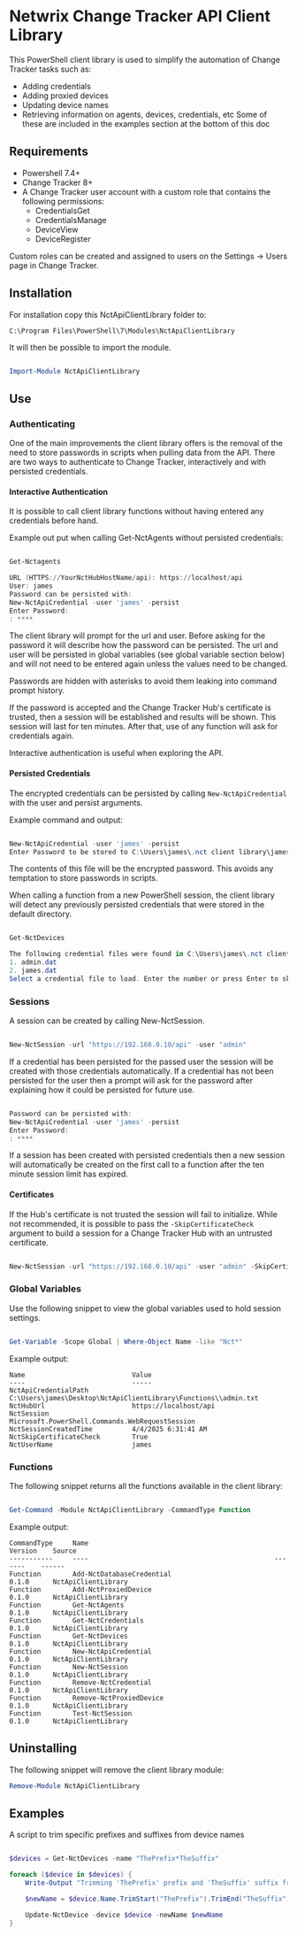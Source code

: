 # Netwrix Change Tracker API Client Library

This PowerShell client library is used to simplify the automation of Change Tracker tasks such as:
- Adding credentials
- Adding proxied devices
- Updating device names
- Retrieving information on agents, devices, credentials, etc
Some of these are included in the examples section at the bottom of this doc

## Requirements
- Powershell 7.4+
- Change Tracker 8+
- A Change Tracker user account with a custom role that contains the following permissions:
  - CredentialsGet
  - CredentialsManage
  - DeviceView
  - DeviceRegister

Custom roles can be created and assigned to users on the Settings -> Users page in Change Tracker.

## Installation
For installation copy this NctApiClientLibrary folder to:

`C:\Program Files\PowerShell\7\Modules\NctApiClientLibrary`

It will then be possible to import the module.

```powershell

Import-Module NctApiClientLibrary

```

## Use

### Authenticating

One of the main improvements the client library offers is the removal of the need to store passwords in scripts when pulling data from the API. There are two ways to authenticate to Change Tracker, interactively and with persisted credentials.

#### Interactive Authentication

It is possible to call client library functions without having entered any credentials before hand.

Example out put when calling Get-NctAgents without persisted credentials:

```powershell

Get-Nctagents

URL (HTTPS://YourNctHubHostName/api): https://localhost/api
User: james
Password can be persisted with:
New-NctApiCredential -user 'james' -persist
Enter Password:
: ****

```

The client library will prompt for the url and user. Before asking for the password it will describe how the password can be persisted. The url and user will be persisted in global variables (see global variable section below) and will not need to be entered again unless the values need to be changed.

Passwords are hidden with asterisks to avoid them leaking into command prompt history.

If the password is accepted and the Change Tracker Hub's certificate is trusted, then a session will be established and results will be shown. This session will last for ten minutes. After that, use of any function will ask for credentials again.

Interactive authentication is useful when exploring the API.

#### Persisted Credentials

The encrypted credentials can be persisted by calling `New-NctApiCredential` with the user and persist arguments.

Example command and output:

```powershell

New-NctApiCredential -user 'james' -persist
Enter Password to be stored to C:\Users\james\.nct client library\james.dat: *******

```

The contents of this file will be the encrypted password. This avoids any temptation to store passwords in scripts.

When calling a function from a new PowerShell session, the client library will detect any previously persisted credentials that were stored in the default directory.

```powershell

Get-NctDevices

The following credential files were found in C:\Users\james\.nct client library:
1. admin.dat
2. james.dat
Select a credential file to load. Enter the number or press Enter to skip:

```


### Sessions

A session can be created by calling New-NctSession.

```powershell

New-NctSession -url "https://192.168.0.10/api" -user "admin"

```

If a credential has been persisted for the passed user the session will be created with those credentials automatically. If a credential has not been persisted for the user then a prompt will ask for the password after explaining how it could be persisted for future use.

```powershell

Password can be persisted with:
New-NctApiCredential -user 'james' -persist
Enter Password:
: ****

```

If a session has been created with persisted credentials then a new session will automatically be created on the first call to a function after the ten minute session limit has expired.

#### Certificates

If the Hub's certificate is not trusted the session will fail to initialize. While not recommended, it is possible to pass the `-SkipCertificateCheck` argument to build a session for a Change Tracker Hub with an untrusted certificate.

```powershell

New-NctSession -url "https://192.168.0.10/api" -user "admin" -SkipCertificateCheck

```

### Global Variables

Use the following snippet to view the global variables used to hold session settings.

```powershell

Get-Variable -Scope Global | Where-Object Name -like "Nct*"

```

Example output:
```
Name                           Value
----                           -----
NctApiCredentialPath           C:\Users\james\Desktop\NctApiClientLibrary\Functions\\admin.txt
NctHubUrl                      https://localhost/api
NctSession                     Microsoft.PowerShell.Commands.WebRequestSession
NctSessionCreatedTime          4/4/2025 6:31:41 AM
NctSkipCertificateCheck        True
NctUserName                    james
```


### Functions

The following snippet returns all the functions available in the client library:

```powershell

Get-Command -Module NctApiClientLibrary -CommandType Function

````

Example output:
```
CommandType     Name                                               Version    Source
-----------     ----                                               -------    ------
Function        Add-NctDatabaseCredential                          0.1.0      NctApiClientLibrary
Function        Add-NctProxiedDevice                               0.1.0      NctApiClientLibrary
Function        Get-NctAgents                                      0.1.0      NctApiClientLibrary
Function        Get-NctCredentials                                 0.1.0      NctApiClientLibrary
Function        Get-NctDevices                                     0.1.0      NctApiClientLibrary
Function        New-NctApiCredential                               0.1.0      NctApiClientLibrary
Function        New-NctSession                                     0.1.0      NctApiClientLibrary
Function        Remove-NctCredential                               0.1.0      NctApiClientLibrary
Function        Remove-NctProxiedDevice                            0.1.0      NctApiClientLibrary
Function        Test-NctSession                                    0.1.0      NctApiClientLibrary
```

## Uninstalling

The following snippet will remove the client library module:

```powershell
Remove-Module NctApiClientLibrary
```

## Examples

A script to trim specific prefixes and suffixes from device names
```powershell

$devices = Get-NctDevices -name "ThePrefix*TheSuffix" 

foreach ($device in $devices) {
    Write-Output "Trimming 'ThePrefix' prefix and 'TheSuffix' suffix from name for: $($device.Name)"

    $newName = $device.Name.TrimStart("ThePrefix").TrimEnd("TheSuffix")

    Update-NctDevice -device $device -newName $newName
}

```